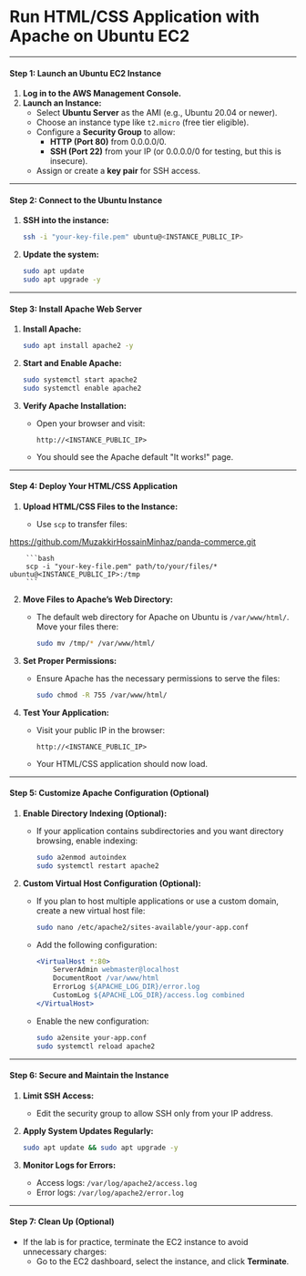 # **Run HTML/CSS Application with Apache on Ubuntu EC2**

---

#### **Step 1: Launch an Ubuntu EC2 Instance**

1. **Log in to the AWS Management Console.**
2. **Launch an Instance:**
    - Select **Ubuntu Server** as the AMI (e.g., Ubuntu 20.04 or newer).
    - Choose an instance type like `t2.micro` (free tier eligible).
    - Configure a **Security Group** to allow:
        - **HTTP (Port 80)** from 0.0.0.0/0.
        - **SSH (Port 22)** from your IP (or 0.0.0.0/0 for testing, but this is insecure).
    - Assign or create a **key pair** for SSH access.

---

#### **Step 2: Connect to the Ubuntu Instance**

1. **SSH into the instance:**
    
    ```bash
    ssh -i "your-key-file.pem" ubuntu@<INSTANCE_PUBLIC_IP>
    ```
    
2. **Update the system:**
    
    ```bash
    sudo apt update
    sudo apt upgrade -y
    ```
    

---

#### **Step 3: Install Apache Web Server**

1. **Install Apache:**
    
    ```bash
    sudo apt install apache2 -y
    ```
    
2. **Start and Enable Apache:**
    
    ```bash
    sudo systemctl start apache2
    sudo systemctl enable apache2
    ```
    
3. **Verify Apache Installation:**
    
    - Open your browser and visit:
        
        ```
        http://<INSTANCE_PUBLIC_IP>
        ```
        
    - You should see the Apache default "It works!" page.

---

#### **Step 4: Deploy Your HTML/CSS Application**

1. **Upload HTML/CSS Files to the Instance:**
    
    - Use `scp` to transfer files:
        

https://github.com/MuzakkirHossainMinhaz/panda-commerce.git

		```bash
        scp -i "your-key-file.pem" path/to/your/files/* ubuntu@<INSTANCE_PUBLIC_IP>:/tmp
        ```
        
2. **Move Files to Apache’s Web Directory:**
    
    - The default web directory for Apache on Ubuntu is `/var/www/html/`. Move your files there:
        
        ```bash
        sudo mv /tmp/* /var/www/html/
        ```
        
3. **Set Proper Permissions:**
    
    - Ensure Apache has the necessary permissions to serve the files:
        
        ```bash
        sudo chmod -R 755 /var/www/html/
        ```
        
4. **Test Your Application:**
    
    - Visit your public IP in the browser:
        
        ```
        http://<INSTANCE_PUBLIC_IP>
        ```
        
    - Your HTML/CSS application should now load.

---

#### **Step 5: Customize Apache Configuration (Optional)**

1. **Enable Directory Indexing (Optional):**
    
    - If your application contains subdirectories and you want directory browsing, enable indexing:
        
        ```bash
        sudo a2enmod autoindex
        sudo systemctl restart apache2
        ```
        
2. **Custom Virtual Host Configuration (Optional):**
    
    - If you plan to host multiple applications or use a custom domain, create a new virtual host file:
        
        ```bash
        sudo nano /etc/apache2/sites-available/your-app.conf
        ```
        
    - Add the following configuration:
        
        ```apache
        <VirtualHost *:80>
            ServerAdmin webmaster@localhost
            DocumentRoot /var/www/html
            ErrorLog ${APACHE_LOG_DIR}/error.log
            CustomLog ${APACHE_LOG_DIR}/access.log combined
        </VirtualHost>
        ```
        
    - Enable the new configuration:
        
        ```bash
        sudo a2ensite your-app.conf
        sudo systemctl reload apache2
        ```
        

---

#### **Step 6: Secure and Maintain the Instance**

1. **Limit SSH Access:**
    
    - Edit the security group to allow SSH only from your IP address.
2. **Apply System Updates Regularly:**
    
    ```bash
    sudo apt update && sudo apt upgrade -y
    ```
    
3. **Monitor Logs for Errors:**
    
    - Access logs: `/var/log/apache2/access.log`
    - Error logs: `/var/log/apache2/error.log`

---

#### **Step 7: Clean Up (Optional)**

- If the lab is for practice, terminate the EC2 instance to avoid unnecessary charges:
    - Go to the EC2 dashboard, select the instance, and click **Terminate**.
